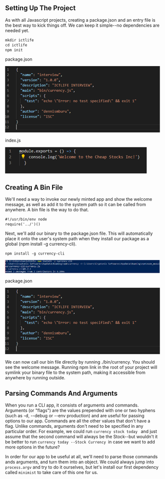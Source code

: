 
## Setting Up The Project
As with all Javascript projects, creating a package.json and an entry file is the best way to kick things off. We can keep it simple--no dependencies are needed yet.
```
mkdir ictlife
cd ictlife
npm init
```
package.json

![alt text](https://github.com/dennis2018/ICTLIFE-/blob/master/1.PNG)

index.js

![alt text](https://github.com/dennis2018/ICTLIFE-/blob/master/%232.PNG)

## Creating A Bin File
We'll need a way to invoke our newly minted app and show the welcome message, as well as add it to the system path so it can be called from anywhere. A bin file is the way to do that.
```
#!/usr/bin/env node
require('../')()
```
Next, we'll add our binary to the package.json file. This will automatically place it onto the user's system path when they install our package as a global (npm install -g currency-cli).

```
npm install -g currency-cli
```
![alt text](https://github.com/dennis2018/ICTLIFE-/blob/master/%233.PNG)

package.json

![alt text](https://github.com/dennis2018/ICTLIFE-/blob/master/1.PNG)

We can now call our bin file directly by running ./bin/currency. You should see the welcome message. Running npm link in the root of your project will symlink your binary file to the system path, making it accessible from anywhere by running outside.

## Parsing Commands And Arguments

When you run a CLI app, it consists of arguments and commands. Arguments (or "flags") are the values prepended with one or two hyphens (such as -d, --debug or --env production) and are useful for passing options to our app. Commands are all the other values that don't have a flag. Unlike commands, arguments don't need to be specified in any particular order. For example, we could run ```currency stock today ``` and just assume that the second command will always be the Stock--but wouldn't it be better to run ```currency today --Stock Currency ```in case we want to add more options in the future?


In order for our app to be useful at all, we'll need to parse those commands ands arguments, and turn them into an object. We could always jump into ```process.argv``` and try to do it ourselves, but let's install our first dependency called ```minimist``` to take care of this one for us.
